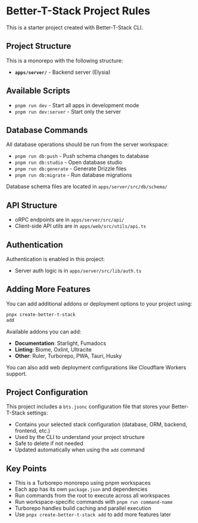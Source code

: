 

<!-- Source: .ruler/bts.md -->

# Better-T-Stack Project Rules

This is a starter project created with Better-T-Stack CLI.

## Project Structure

This is a monorepo with the following structure:


- **`apps/server/`** - Backend server (Elysia)


## Available Scripts

- `pnpm run dev` - Start all apps in development mode
- `pnpm run dev:server` - Start only the server

## Database Commands

All database operations should be run from the server workspace:

- `pnpm run db:push` - Push schema changes to database
- `pnpm run db:studio` - Open database studio
- `pnpm run db:generate` - Generate Drizzle files
- `pnpm run db:migrate` - Run database migrations

Database schema files are located in `apps/server/src/db/schema/`

## API Structure

- oRPC endpoints are in `apps/server/src/api/`
- Client-side API utils are in `apps/web/src/utils/api.ts`

## Authentication

Authentication is enabled in this project:
- Server auth logic is in `apps/server/src/lib/auth.ts`

## Adding More Features

You can add additional addons or deployment options to your project using:

```bash
pnpx create-better-t-stack
add
```

Available addons you can add:
- **Documentation**: Starlight, Fumadocs
- **Linting**: Biome, Oxlint, Ultracite
- **Other**: Ruler, Turborepo, PWA, Tauri, Husky

You can also add web deployment configurations like Cloudflare Workers support.

## Project Configuration

This project includes a `bts.jsonc` configuration file that stores your Better-T-Stack settings:

- Contains your selected stack configuration (database, ORM, backend, frontend, etc.)
- Used by the CLI to understand your project structure
- Safe to delete if not needed
- Updated automatically when using the `add` command

## Key Points

- This is a Turborepo monorepo using pnpm workspaces
- Each app has its own `package.json` and dependencies
- Run commands from the root to execute across all workspaces
- Run workspace-specific commands with `pnpm run command-name`
- Turborepo handles build caching and parallel execution
- Use `pnpx
create-better-t-stack add` to add more features later
